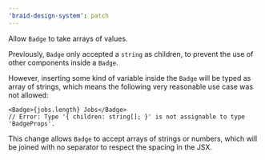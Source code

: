 ```yaml
---
'braid-design-system': patch
---
```

Allow `Badge` to take arrays of values.

Previously, `Badge` only accepted a `string` as children, to prevent the use of other components inside a `Badge`.

However, inserting some kind of variable inside the `Badge` will be typed as array of strings, which means the following very reasonable use case was not allowed:

```tsx
<Badge>{jobs.length} Jobs</Badge>
// Error: Type '{ children: string[]; }' is not assignable to type 'BadgeProps'.
```

This change allows `Badge` to accept arrays of strings or numbers, which will be joined with no separator to respect the spacing in the JSX.
